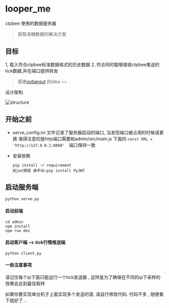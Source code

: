 # looper_me
ctpbee 使用的数据服务器

> 获取准确数据的解决方案


## 目标

1, 载入符合ctpbee标准数据格式的历史数据
2, 符合同时能够接收ctpbee推送的tick数据,并在端口提供转发 

> 感谢[yutiansut](https://github.com/yutiansut) 的idea ~~

设计架构 

![structure](https://github.com/somewheve/looper_me/blob/master/architecture.png)             


## 开始之前 

-  serve_config.ini 文件记录了服务器启动的端口, 当发现端口被占用的时候请更换 
值得注意的是http端口需要和admin/src/main.js 下面的
`const URL = 'http://127.0.0.1:8888'  `端口保持一致

- 安装依赖
  ```
  pip install -r requirement
  如jwt报错 请手动:pip install PyJWT
  ```
## 启动服务端
`python serve.py `

#### 启动前端 
```
cd admin
npm install
npm run dev
```

#### 启动客户端 --> tick行情推送端
`python client.py `


#### 一些注意事项 
请记住每个ip下面只能运行一个tick发送器 , 这样是为了确保在不同的ip下采样的效果会达到最佳取样

如果你要实现单台机子上面实现多个发送的源, 请自行修改代码. 代码不多 , 随便看下就好了 ..
